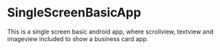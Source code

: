 # SingleScreenBasicApp
This is a single screen basic android app, where scrollview, textview and imageview included to show a business card app.
